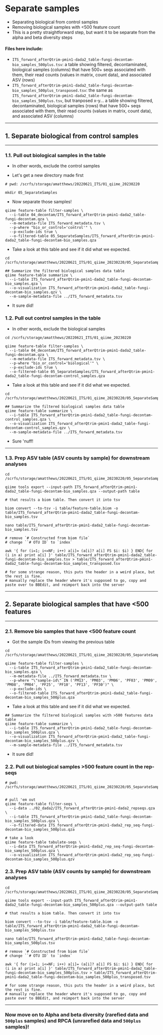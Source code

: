 # Separate samples

- Separating biological from control samples
- Removing biological samples with <500 feature count
- This is a pretty straightforward step, but want it to be separate from the alpha and beta diversity steps


#### Files here include:
- `ITS_forward_afterQtrim-pmin1-dada2_table-fungi-decontam-bio_samples_500plus.tsv`: a table showing filtered, decontaminated, biological samples (columns) that have 500+ seqs associated with them, their read counts (values in matrix, count data), and associated ASV (rows)
- `ITS_forward_afterQtrim-pmin1-dada2_table-fungi-decontam-bio_samples_500plus_transposed.tsv`: the same as `ITS_forward_afterQtrim-pmin1-dada2_table-fungi-decontam-bio_samples_500plus.tsv`, but tranposed x-y... a table showing filtered, decontaminated, biological samples (rows) that have 500+ seqs associated with them, their read counts (values in matrix, count data), and associated ASV (columns)


---

## 1. Separate biological from control samples

---

### 1.1. Pull out biological samples in the table
- In other words, exclude the control samples

- Let's get a new directory made first
```
# pwd: /scrfs/storage/amatthews/20220621_ITS/01_qiime_20230220

mkdir 05_SeparateSamples
```


- Now separate those samples!
```
qiime feature-table filter-samples \
  --i-table 04_decontam/ITS_forward_afterQtrim-pmin1-dada2_table-fungi-decontam.qza \
  --m-metadata-file ITS_forward_metadata.tsv \
  --p-where "bio_or_control='control'" \
  --p-exclude-ids true \
  --o-filtered-table 05_SeparateSamples/ITS_forward_afterQtrim-pmin1-dada2_table-fungi-decontam-bio_samples.qza
```


   
- Take a look at this table and see if it did what we expected.

```
cd /scrfs/storage/amatthews/20220621_ITS/01_qiime_20230220/05_SeparateSamples

## Summarize the filtered biological samples data table
qiime feature-table summarize \
  --i-table ITS_forward_afterQtrim-pmin1-dada2_table-fungi-decontam-bio_samples.qza \
  --o-visualization ITS_forward_afterQtrim-pmin1-dada2_table-fungi-decontam-bio_samples.qzv \
  --m-sample-metadata-file ../ITS_forward_metadata.tsv
```

- It sure did!










### 1.2. Pull out control samples in the table
- In other words, exclude the biological samples

```
cd /scrfs/storage/amatthews/20220621_ITS/01_qiime_20230220

qiime feature-table filter-samples \
  --i-table 04_decontam/ITS_forward_afterQtrim-pmin1-dada2_table-fungi-decontam.qza \
  --m-metadata-file ITS_forward_metadata.tsv \
  --p-where "bio_or_control='biological'" \
  --p-exclude-ids true \
  --o-filtered-table 05_SeparateSamples/ITS_forward_afterQtrim-pmin1-dada2_table-fungi-decontam-control_samples.qza
```
   
- Take a look at this table and see if it did what we expected.

```
cd /scrfs/storage/amatthews/20220621_ITS/01_qiime_20230220/05_SeparateSamples

## Summarize the filtered biological samples data table
qiime feature-table summarize \
  --i-table ITS_forward_afterQtrim-pmin1-dada2_table-fungi-decontam-control_samples.qza \
  --o-visualization ITS_forward_afterQtrim-pmin1-dada2_table-fungi-decontam-control_samples.qzv \
  --m-sample-metadata-file ../ITS_forward_metadata.tsv
```

- Sure 'nuff!


---


### 1.3. Prep ASV table (ASV counts by sample) for downstream analyses

```
cd /scrfs/storage/amatthews/20220621_ITS/01_qiime_20230220/05_SeparateSamples

qiime tools export --input-path ITS_forward_afterQtrim-pmin1-dada2_table-fungi-decontam-bio_samples.qza --output-path table

# that results a biom table. Then convert it into tsv

biom convert --to-tsv -i table/feature-table.biom -o table/ITS_forward_afterQtrim-pmin1-dada2_table-fungi-decontam-bio_samples.tsv

nano table/ITS_forward_afterQtrim-pmin1-dada2_table-fungi-decontam-bio_samples.tsv

# remove `# Constructed from biom file`
# change ``# OTU ID` to `index`

awk '{ for (i=1; i<=NF; i++) a[i]= (a[i]? a[i] FS $i: $i) } END{ for (i in a) print a[i] }' table/ITS_forward_afterQtrim-pmin1-dada2_table-fungi-decontam-bio_samples.tsv > table/ITS_forward_afterQtrim-pmin1-dada2_table-fungi-decontam-bio_samples_transposed.tsv

# for some strange reason, this puts the header in a weird place, but the rest is fine.
# manually replace the header where it's supposed to go, copy and paste over to BBEdit, and reimport back into the server
```











---
## 2. Separate biological samples that have <500 features
---

### 2.1. Remove bio samples that have <500 feature count

- Got the sample IDs from viewing the previous table

```
cd /scrfs/storage/amatthews/20220621_ITS/01_qiime_20230220/05_SeparateSamples
```

```
qiime feature-table filter-samples \
  --i-table ITS_forward_afterQtrim-pmin1-dada2_table-fungi-decontam-bio_samples.qza \
  --m-metadata-file ../ITS_forward_metadata.tsv \
  --p-where "\"sample-id\" IN ('PM13', 'PM03', 'PM06', 'PF03', 'PM09', 'PM08', 'PM04', 'PF25', 'PF10', 'PF13', 'PF30')" \
  --p-exclude-ids \
  --o-filtered-table ITS_forward_afterQtrim-pmin1-dada2_table-fungi-decontam-bio_samples_500plus.qza
```
   
- Take a look at this table and see if it did what we expected.

```
## Summarize the filtered biological samples with >500 features data table
qiime feature-table summarize \
  --i-table ITS_forward_afterQtrim-pmin1-dada2_table-fungi-decontam-bio_samples_500plus.qza \
  --o-visualization ITS_forward_afterQtrim-pmin1-dada2_table-fungi-decontam-bio_samples_500plus.qzv \
  --m-sample-metadata-file ../ITS_forward_metadata.tsv
```

- It sure did!


### 2.2. Pull out biological samples >500 feature count in the rep-seqs

```
# pwd: /scrfs/storage/amatthews/20220621_ITS/01_qiime_20230220/05_SeparateSamples


# pull 'em out
qiime feature-table filter-seqs \
  --i-data ../02_dada2/ITS_forward_afterQtrim-pmin1-dada2_repseqs.qza \
  --i-table ITS_forward_afterQtrim-pmin1-dada2_table-fungi-decontam-bio_samples_500plus.qza \
  --o-filtered-data ITS_forward_afterQtrim-pmin1-dada2_rep_seq-fungi-decontam-bio_samples_500plus.qza
  
# take a look
qiime feature-table tabulate-seqs \
  --i-data ITS_forward_afterQtrim-pmin1-dada2_rep_seq-fungi-decontam-bio_samples_500plus.qza \
  --o-visualization ITS_forward_afterQtrim-pmin1-dada2_rep_seq-fungi-decontam-bio_samples_500plus.qzv
```


### 2.3. Prep ASV table (ASV counts by sample) for downstream analyses

```
cd /scrfs/storage/amatthews/20220621_ITS/01_qiime_20230220/05_SeparateSamples

qiime tools export --input-path ITS_forward_afterQtrim-pmin1-dada2_table-fungi-decontam-bio_samples_500plus.qza --output-path table

# that results a biom table. Then convert it into tsv

biom convert --to-tsv -i table/feature-table.biom -o table/ITS_forward_afterQtrim-pmin1-dada2_table-fungi-decontam-bio_samples_500plus.tsv

nano table/ITS_forward_afterQtrim-pmin1-dada2_table-fungi-decontam-bio_samples_500plus.tsv

# remove `# Constructed from biom file`
# change ``# OTU ID` to `index`

awk '{ for (i=1; i<=NF; i++) a[i]= (a[i]? a[i] FS $i: $i) } END{ for (i in a) print a[i] }' table/ITS_forward_afterQtrim-pmin1-dada2_table-fungi-decontam-bio_samples_500plus.tsv > table/ITS_forward_afterQtrim-pmin1-dada2_table-fungi-decontam-bio_samples_500plus_transposed.tsv

# for some strange reason, this puts the header in a weird place, but the rest is fine.
# manually replace the header where it's supposed to go, copy and paste over to BBEdit, and reimport back into the server
```


---


### Now move on to Alpha and beta diversity (rarefied data and `500plus` samples) and RPCA (unrarefied data and `500plus` samples)!

